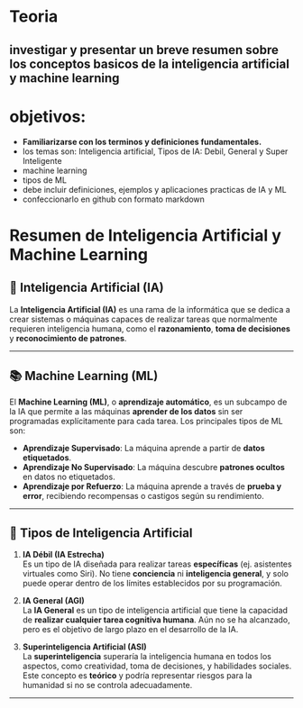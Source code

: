 # Teoria

## investigar y presentar un breve resumen sobre los conceptos basicos de la inteligencia artificial y machine learning

# objetivos:
* __Familiarizarse con los terminos y definiciones fundamentales.__
* los temas son: Inteligencia artificial,
Tipos de IA: Debil, General y Super Inteligente
* machine learning
* tipos de ML
* debe incluir definiciones, ejemplos y aplicaciones practicas de IA y ML
* confeccionarlo en github con formato markdown

# Resumen de Inteligencia Artificial y Machine Learning

## 🤖 **Inteligencia Artificial (IA)**

La **Inteligencia Artificial (IA)** es una rama de la informática que se dedica a crear sistemas o máquinas capaces de realizar tareas que normalmente requieren inteligencia humana, como el **razonamiento**, **toma de decisiones** y **reconocimiento de patrones**.

---

## 📚 **Machine Learning (ML)**

El **Machine Learning (ML)**, o **aprendizaje automático**, es un subcampo de la IA que permite a las máquinas **aprender de los datos** sin ser programadas explícitamente para cada tarea. Los principales tipos de ML son:

- **Aprendizaje Supervisado**: La máquina aprende a partir de **datos etiquetados**.
- **Aprendizaje No Supervisado**: La máquina descubre **patrones ocultos** en datos no etiquetados.
- **Aprendizaje por Refuerzo**: La máquina aprende a través de **prueba y error**, recibiendo recompensas o castigos según su rendimiento.

---

## 🌟 **Tipos de Inteligencia Artificial**

1. **IA Débil (IA Estrecha)**  
   Es un tipo de IA diseñada para realizar tareas **específicas** (ej. asistentes virtuales como Siri). No tiene **conciencia** ni **inteligencia general**, y solo puede operar dentro de los límites establecidos por su programación.

2. **IA General (AGI)**  
   La **IA General** es un tipo de inteligencia artificial que tiene la capacidad de **realizar cualquier tarea cognitiva humana**. Aún no se ha alcanzado, pero es el objetivo de largo plazo en el desarrollo de la IA.

3. **Superinteligencia Artificial (ASI)**  
   La **superinteligencia** superaría la inteligencia humana en todos los aspectos, como creatividad, toma de decisiones, y habilidades sociales. Este concepto es **teórico** y podría representar riesgos para la humanidad si no se controla adecuadamente.

---
